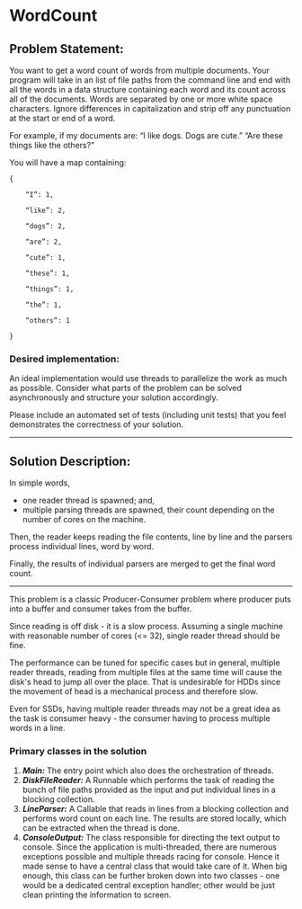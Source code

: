# WordCount

## Problem Statement:

You want to get a word count of words from multiple documents.
Your program will take in an list of file paths from the command line and end with all the words 
in a data structure containing each word and its count across all of the documents. 
Words are separated by one or more white space characters. 
Ignore differences in capitalization and strip off any punctuation at the start or end of a word.
 
For example, if my documents are:
“I like dogs. Dogs are cute.”
“Are these things like the others?”
 
You will have a map containing:
    
    {

        “I”: 1,

        “like”: 2,

        “dogs”: 2,
        
        “are”: 2,
        
        “cute”: 1,
        
        “these”: 1,
        
        “things”: 1,
        
        “the”: 1,
        
        “others”: 1

    }
 
### Desired implementation:
An ideal implementation would use threads to parallelize the work as much as possible. Consider what parts of the problem can be solved asynchronously and structure your solution accordingly.
 
Please include an automated set of tests (including unit tests) that you feel demonstrates the correctness of your solution. 

---

## Solution Description:

In simple words,

- one reader thread is spawned; and,
- multiple parsing threads are spawned, their count depending on the number of cores on the machine.

Then, the reader keeps reading the file contents, line by line and the parsers process individual lines, word by word.

Finally, the results of individual parsers are merged to get the final word count.

---

This problem is a classic Producer-Consumer problem where producer puts into a buffer and consumer takes from the buffer.

Since reading is off disk - it is a slow process. Assuming a single machine with reasonable number of cores (<= 32), single reader thread should be fine.

The performance can be tuned for specific cases but in general, multiple reader threads, reading from multiple files at the same time will cause the disk's head to jump all over the place. That is undesirable for HDDs since the movement of head is a mechanical process and therefore slow.

Even for SSDs, having multiple reader threads may not be a great idea as the task is consumer heavy - the consumer having to process multiple words in a line.

### Primary classes in the solution

1. **_Main:_** The entry point which also does the orchestration of threads.
2. **_DiskFileReader:_** A Runnable which performs the task of reading the bunch of file paths provided as the input and put individual lines in a blocking collection.
3. **_LineParser:_** A Callable that reads in lines from a blocking collection and performs word count on each line. The results are stored locally, which can be extracted when the thread is done.
4. **_ConsoleOutput:_** The class responsible for directing the text output to console. Since the application is multi-threaded, there are numerous exceptions possible and multiple threads racing
 for console. Hence it made sense to have a central class that would take care of it. When big enough, this class can be further
 broken down into two classes - one would be a dedicated central exception handler; other would be just clean printing the information to screen.
